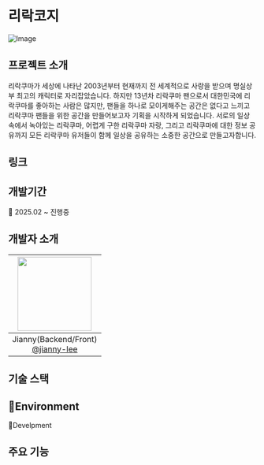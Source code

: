 # 리락코지
![Image](https://github.com/user-attachments/assets/b45f281c-2bb7-4023-b3f6-3c8503accb88)

## 프로젝트 소개
리락쿠마가 세상에 나타난 2003년부터 현재까지 전 세계적으로 사랑을 받으며 명실상부 최고의 캐릭터로 자리잡았습니다.
하지만 13년차 리락쿠마 팬으로서 대한민국에 리락쿠마를 좋아하는 사람은 많지만, 팬들을 하나로 모이게해주는 공간은 없다고 느끼고 리락쿠마 팬들을 위한 공간을 만들어보고자 기획을 시작하게 되었습니다.
서로의 일상 속에서 녹아있는 리락쿠마, 어렵게 구한 리락쿠마 자랑, 그리고 리락쿠마에 대한 정보 공유까지 모든 리락쿠마 유저들이 함께 일상을 공유하는 소중한 공간으로 만들고자합니다.

## 링크

## 개발기간
🐣 2025.02 ~ 진행중

## 개발자 소개
|<img src="https://avatars.githubusercontent.com/u/56791347?v=4" width="150" height="150"/>|
|:-:|
|Jianny(Backend/Front)<br/>[@jianny-lee](https://github.com/jianny-lee)|

## 기술 스택
  🐾Environment
  - 
  🐾Develpment
## 주요 기능
